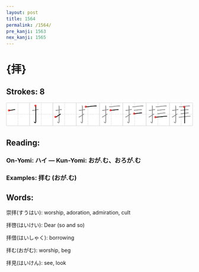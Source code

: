 ```yaml
---
layout: post
title: 1564
permalink: /1564/
pre_kanji: 1563
nex_kanji: 1565
---
```


# {拝}

## Strokes: 8

<div class="stroke"><img src="../images/E68B9D.png" /></div>

## Reading:

### On-Yomi: ハイ &mdash; Kun-Yomi: おが.む、おろが.む

### Examples: 拝む (おが.む)

## Words:

崇拝(すうはい): worship, adoration, admiration, cult

拝啓(はいけい): Dear (so and so)

拝借(はいしゃく): borrowing

拝む(おがむ): worship, beg

拝見(はいけん): see, look
